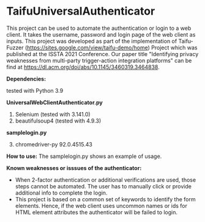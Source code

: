 # TaifuUniversalAuthenticator
This project can be used to automate the authentication or login to a web client. It takes the username, password and login page of the web client as inputs. This project was developed as part of the implementation of Taifu-Fuzzer (https://sites.google.com/view/taifu-demo/home) Project which was published at the ISSTA 2021 Conference. Our paper title "Identifying privacy weaknesses from multi-party trigger-action integration platforms" can be find at https://dl.acm.org/doi/abs/10.1145/3460319.3464838. 

****Dependencies:****

tested with Python 3.9

**UniversalWebClientAuthenticator.py**
1) Selenium (tested with 3.141.0)
2) beautifulsoup4 (tested with 4.9.3)

**samplelogin.py**

3) chromedriver-py	92.0.4515.43	

**How to use:**
The samplelogin.py shows an example of usage.

**Known weaknesses or isssues of the authenticator:**
- When 2-factor authentication or additional verifications are used, those steps cannot be automated. The user has to manually click or provide additional info to complete the login.
- This project is based on a common set of keywords to identify the form elements. Hence, if the web client uses uncommon names or ids for HTML element attributes the authenticator will be failed to login.

